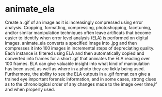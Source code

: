 # animate_ela
Create a .gif of an image as it is increasingly compressed using error analysis. Cropping, formatting, compressing, photoshopping, facetuning, and/or similar manipulation techniques often leave artificats that become easier to identify when error level analysis (ELA) is performed on digital images. animate_ela converts a specified image into .jpg and then compresses it into 100 images in incremental steps of depreciating quality. Each instance is filtered using ELA and then automatically copied and converted into frames for a short .gif that animates the ELA reading over 100 frames. ELA can give valuable insight into what kind of manipulation has been used, as well as where in a photo they are liekly being used. Furthermore, the ability to see the ELA outputs in a .gif format can give a trained eye important forensic information, and in some cases, strong clues as to the chronological order of any changes made to the image over time,if and when properly used. 
